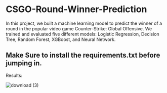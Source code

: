 # CSGO-Round-Winner-Prediction
In this project, we built a machine learning model to predict the winner of a round in the popular video game Counter-Strike: Global Offensive. We trained and evaluated five different models: Logistic Regression, Decision Tree, Random Forest, XGBoost, and Neural Network.



## Make Sure to install the requirements.txt before jumping in.

Results:

![download (3)](https://github.com/whiz-coder/CSGO-Round-Winner-Prediction/assets/73718958/79b1a3f9-a5bc-4a9d-919f-eccabe12c4d3)
